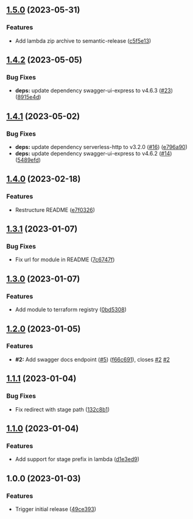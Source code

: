 ## [1.5.0](https://github.com/timo-reymann/terraform-module-aws-apigateway-swagger-ui/compare/1.4.2...1.5.0) (2023-05-31)


### Features

* Add lambda zip archive to semantic-release ([c5f5e13](https://github.com/timo-reymann/terraform-module-aws-apigateway-swagger-ui/commit/c5f5e13503c7011d47fcbd13b5b9c6471511a7aa))

## [1.4.2](https://github.com/timo-reymann/terraform-module-aws-apigateway-swagger-ui/compare/1.4.1...1.4.2) (2023-05-05)


### Bug Fixes

* **deps:** update dependency swagger-ui-express to v4.6.3 ([#23](https://github.com/timo-reymann/terraform-module-aws-apigateway-swagger-ui/issues/23)) ([8915e4d](https://github.com/timo-reymann/terraform-module-aws-apigateway-swagger-ui/commit/8915e4d55deeef57f389c27d7a5354546790cc05))

## [1.4.1](https://github.com/timo-reymann/terraform-module-aws-apigateway-swagger-ui/compare/1.4.0...1.4.1) (2023-05-02)


### Bug Fixes

* **deps:** update dependency serverless-http to v3.2.0 ([#16](https://github.com/timo-reymann/terraform-module-aws-apigateway-swagger-ui/issues/16)) ([e796a90](https://github.com/timo-reymann/terraform-module-aws-apigateway-swagger-ui/commit/e796a900b89fdae0d6aa3a3c737fe02aa16fb0ed))
* **deps:** update dependency swagger-ui-express to v4.6.2 ([#14](https://github.com/timo-reymann/terraform-module-aws-apigateway-swagger-ui/issues/14)) ([5489efd](https://github.com/timo-reymann/terraform-module-aws-apigateway-swagger-ui/commit/5489efd870c95017e67dff98bae6406590b08227))

## [1.4.0](https://github.com/timo-reymann/terraform-module-aws-apigateway-swagger-ui/compare/1.3.1...1.4.0) (2023-02-18)


### Features

* Restructure README ([e7f0326](https://github.com/timo-reymann/terraform-module-aws-apigateway-swagger-ui/commit/e7f0326bc1479fbe8ff0d72080bea5f947547353))

## [1.3.1](https://github.com/timo-reymann/terraform-module-aws-apigateway-swagger-ui/compare/1.3.0...1.3.1) (2023-01-07)


### Bug Fixes

* Fix url for module in README ([7c6747f](https://github.com/timo-reymann/terraform-module-aws-apigateway-swagger-ui/commit/7c6747f882a933d0bf5a1724e2e453df4eb1597c))

## [1.3.0](https://github.com/timo-reymann/terraform-module-aws-apigateway-swagger-ui/compare/1.2.0...1.3.0) (2023-01-07)


### Features

* Add module to terraform registry ([0bd5308](https://github.com/timo-reymann/terraform-module-aws-apigateway-swagger-ui/commit/0bd53087703a835bed09d5b3eff3647a710dd078))

## [1.2.0](https://github.com/timo-reymann/terraform-module-aws-apigateway-swagger-ui/compare/1.1.1...1.2.0) (2023-01-05)


### Features

* **#2:** Add swagger docs endpoint ([#5](https://github.com/timo-reymann/terraform-module-aws-apigateway-swagger-ui/issues/5)) ([f66c691](https://github.com/timo-reymann/terraform-module-aws-apigateway-swagger-ui/commit/f66c6915068746c3bd904bd32bb801a352acd10b)), closes [#2](https://github.com/timo-reymann/terraform-module-aws-apigateway-swagger-ui/issues/2) [#2](https://github.com/timo-reymann/terraform-module-aws-apigateway-swagger-ui/issues/2)

## [1.1.1](https://github.com/timo-reymann/terraform-module-aws-apigateway-swagger-ui/compare/1.1.0...1.1.1) (2023-01-04)


### Bug Fixes

* Fix redirect with stage path ([132c8b1](https://github.com/timo-reymann/terraform-module-aws-apigateway-swagger-ui/commit/132c8b1b8c5b02569be8dcb251a1cdca0d706dab))

## [1.1.0](https://github.com/timo-reymann/terraform-module-aws-apigateway-swagger-ui/compare/1.0.0...1.1.0) (2023-01-04)


### Features

* Add support for stage prefix in lambda ([d1e3ed9](https://github.com/timo-reymann/terraform-module-aws-apigateway-swagger-ui/commit/d1e3ed967712cefd258c25dd4b40f866ac80ce10))

## 1.0.0 (2023-01-03)


### Features

* Trigger initial release ([49ce393](https://github.com/timo-reymann/terraform-module-aws-apigateway-swagger-ui/commit/49ce393b17b44d4683aa197ef95de6b3cfd02cad))
